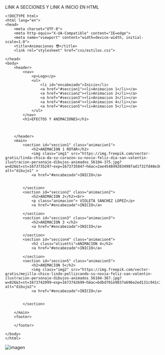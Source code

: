 LINK A SECCIONES Y LINK A INICIO EN HTML

    <!DOCTYPE html>
    <html lang="en">
    <head>
        <meta charset="UTF-8">
        <meta http-equiv="X-UA-Compatible" content="IE=edge">
        <meta name="viewport" content="width=device-width, initial-scale=1.0">
        <title>Animaciones 😎</title>
        <link rel="stylesheet" href="css/estilos.css">

    </head>
    <body>
        <header>
            <nav> 
                <p>Logo</p>
                <ul>
                    <li id="encabezado">Inicio</li>
                    <a href="#seccion1"><li>Animacion 1</li></a>
                    <a href="#seccion2"><li>Animacion 2</li></a>
                    <a href="#seccion3"><li>Animacion 3</li></a>
                    <a href="#seccion4"><li>Animacion 4</li></a>
                    <a href="#seccion5"><li>Animacion 5</li></a>
                </ul>
            </nav>
            <h1>EFECTOS Y ANIMACIONES</h1>



        </header>
        <main>
            <section id="seccion1" class="animacion1">
                <h2>ANIMACION 1 ROTAR</h2>
                <img class="img1" src="https://img.freepik.com/vector-gratis/linda-chica-da-su-corazon-su-novio-feliz-dia-san-valentin-ilustracion-personaje-dibujos-animados_56104-375.jpg?w=826&t=st=1673735247~exp=1673735847~hmac=2ae454849203498fad1f32fd48e380c55ccb183478b4fe9c2cd82ba494d39990" alt="dibujo1" >
                <a href="#encabezado">INICIO</a>


            </section>
            <section id="seccion2" class="animacion2">
                <h2>ANIMACION 2</h2><br>
                <p class="animacion"> VIOLETA SANCHEZ LOPEZ</p>
                <a href="#encabezado">INICIO</a>

            </section>
            <section id="seccion3" class="animacion3">
                <h2>ANIMACION 3 </h2>
                <a href="#encabezado">INICIO</a>

            </section>
            <section id="seccion4" class="animacion4">
                <h2 class="olivetti">ANIMACION 4</h2>
                <a href="#encabezado">INICIO</a>

            </section>
            <section id="seccion5" class="animacion5">
                <h2>ANIMACION 5</h2>
                <img class="img2" src="https://img.freepik.com/vector-gratis/mejilla-chico-lindo-pellizcando-su-novia-feliz-san-valentin-ilustracion-personaje-dibujos-animados_56104-367.jpg?w=826&t=st=1673742099~exp=1673742699~hmac=bdbd701e9837a696e2ed131c941c38f1c71d82963b8cf37bf0353c5209a9b4ba" alt="dibujo2">
                <a href="#encabezado">INICIO</a>


            </section>

        </main>
        <footer>

        </footer>

    </body>
    </html>
    
  ![imagen](https://user-images.githubusercontent.com/114317702/213892385-71a7a3f6-4d37-43f7-8e7d-30e37349868d.png)
